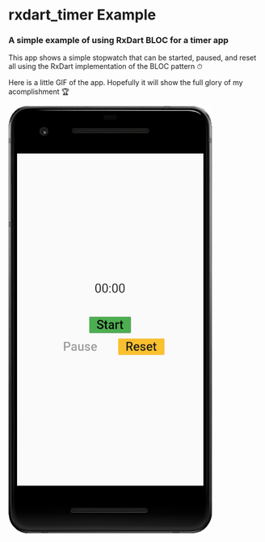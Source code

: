 # rxdart_timer Example
### A simple example of using RxDart BLOC for a timer app

This app shows a simple stopwatch that can be started, paused, and reset all using the RxDart implementation of the BLOC pattern ⏱

Here is a little GIF of the app. Hopefully it will show the full glory of my acomplishment 🏆

![](https://github.com/IT-Delinquent/rxdart_timer/blob/master/rxdart_timer_gif.gif)

